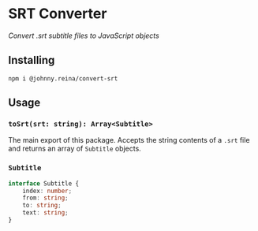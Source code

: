 # SRT Converter
*Convert .srt subtitle files to JavaScript objects*

## Installing
```
npm i @johnny.reina/convert-srt
```

## Usage

### `toSrt(srt: string): Array<Subtitle>`
The main export of this package. Accepts the string contents of a `.srt` file and returns an array of `Subtitle` objects.

### `Subtitle`
```typescript
interface Subtitle {
    index: number;
    from: string;
    to: string;
    text: string;
}
```